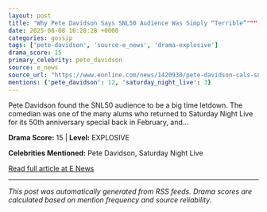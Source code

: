 ```yaml
---
layout: post
title: "Why Pete Davidson Says SNL50 Audience Was Simply “Terrible”"""
date: 2025-08-08 16:20:28 +0000
categories: gossip
tags: ['pete-davidson', 'source-e_news', 'drama-explosive']
drama_score: 15
primary_celebrity: pete_davidson
source: e_news
source_url: "https://www.eonline.com/news/1420930/pete-davidson-cals-snl50-audience-terrible?cmpid=rss-syndicate-genericrss-us-top_stories"""
mentions: {'pete_davidson': 12, 'saturday_night_live': 3}
---
```


Pete Davidson found the SNL50 audience to be a big time letdown. The comedian was one of the many alums who returned to Saturday Night Live for its 50th anniversary special back in February, and...

**Drama Score:** 15 | **Level:** EXPLOSIVE

**Celebrities Mentioned:** Pete Davidson, Saturday Night Live

[Read full article at E News](https://www.eonline.com/news/1420930/pete-davidson-cals-snl50-audience-terrible?cmpid=rss-syndicate-genericrss-us-top_stories)

---
*This post was automatically generated from RSS feeds. Drama scores are calculated based on mention frequency and source reliability.*
